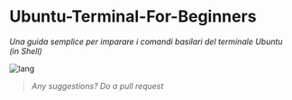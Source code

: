 # Ubuntu-Terminal-For-Beginners
*Una guida semplice per imparare i comandi basilari del terminale Ubuntu (in Shell)*

![lang](https://img.shields.io/badge/Language-Bash-yellow)

> *Any suggestions? Do a pull request*

